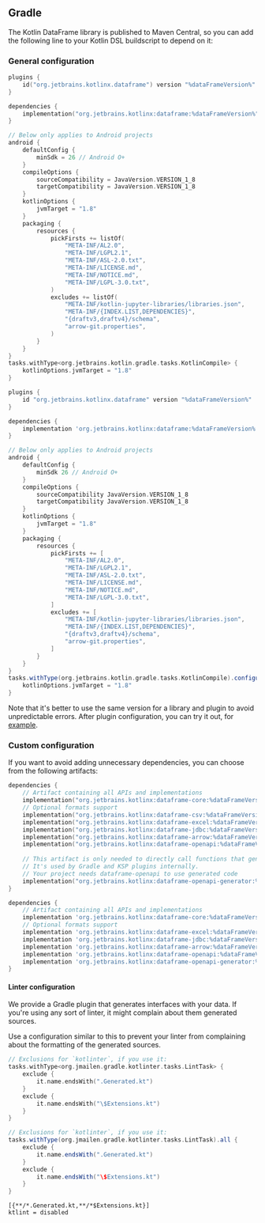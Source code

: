 [//]: # (title: Get started with Kotlin DataFrame on Gradle with custom configuration)

## Gradle

The Kotlin DataFrame library is published to Maven Central,
so you can add the following line to your Kotlin DSL
buildscript to depend on it:

### General configuration

<tabs>
<tab title="Kotlin DSL">

```kotlin
plugins {
    id("org.jetbrains.kotlinx.dataframe") version "%dataFrameVersion%"
}

dependencies {
    implementation("org.jetbrains.kotlinx:dataframe:%dataFrameVersion%")
}

// Below only applies to Android projects
android {
    defaultConfig {
        minSdk = 26 // Android O+
    }
    compileOptions {
        sourceCompatibility = JavaVersion.VERSION_1_8
        targetCompatibility = JavaVersion.VERSION_1_8
    }
    kotlinOptions {
        jvmTarget = "1.8"
    }
    packaging {
        resources {
            pickFirsts += listOf(
                "META-INF/AL2.0",
                "META-INF/LGPL2.1",
                "META-INF/ASL-2.0.txt",
                "META-INF/LICENSE.md",
                "META-INF/NOTICE.md",
                "META-INF/LGPL-3.0.txt",
            )
            excludes += listOf(
                "META-INF/kotlin-jupyter-libraries/libraries.json",
                "META-INF/{INDEX.LIST,DEPENDENCIES}",
                "{draftv3,draftv4}/schema",
                "arrow-git.properties",
            )
        }
    }
}
tasks.withType<org.jetbrains.kotlin.gradle.tasks.KotlinCompile> { 
    kotlinOptions.jvmTarget = "1.8" 
}
```

</tab>

<tab title="Groovy DSL">

```groovy
plugins {
    id "org.jetbrains.kotlinx.dataframe" version "%dataFrameVersion%"
}

dependencies {
    implementation 'org.jetbrains.kotlinx:dataframe:%dataFrameVersion%'
}

// Below only applies to Android projects
android {
    defaultConfig {
        minSdk 26 // Android O+
    }
    compileOptions {
        sourceCompatibility JavaVersion.VERSION_1_8
        targetCompatibility JavaVersion.VERSION_1_8
    }
    kotlinOptions {
        jvmTarget = "1.8"
    }
    packaging {
        resources {
            pickFirsts += [
                "META-INF/AL2.0",
                "META-INF/LGPL2.1",
                "META-INF/ASL-2.0.txt",
                "META-INF/LICENSE.md",
                "META-INF/NOTICE.md",
                "META-INF/LGPL-3.0.txt",
            ]
            excludes += [
                "META-INF/kotlin-jupyter-libraries/libraries.json",
                "META-INF/{INDEX.LIST,DEPENDENCIES}",
                "{draftv3,draftv4}/schema",
                "arrow-git.properties",
            ]
        }
    }
}
tasks.withType(org.jetbrains.kotlin.gradle.tasks.KotlinCompile).configureEach { 
    kotlinOptions.jvmTarget = "1.8"
}
```

</tab>

</tabs>

Note that it's better to use the same version for a library and plugin to avoid unpredictable errors.
After plugin configuration, you can try it out, for [example](schemasGradle.md#annotation-processing).

### Custom configuration

If you want to avoid adding unnecessary dependencies, you can choose from the following artifacts:

<tabs>
<tab title="Kotlin DSL">

```kotlin
dependencies {
    // Artifact containing all APIs and implementations
    implementation("org.jetbrains.kotlinx:dataframe-core:%dataFrameVersion%")
    // Optional formats support
    implementation("org.jetbrains.kotlinx:dataframe-csv:%dataFrameVersion%")
    implementation("org.jetbrains.kotlinx:dataframe-excel:%dataFrameVersion%")
    implementation("org.jetbrains.kotlinx:dataframe-jdbc:%dataFrameVersion%")
    implementation("org.jetbrains.kotlinx:dataframe-arrow:%dataFrameVersion%")
    implementation("org.jetbrains.kotlinx:dataframe-openapi:%dataFrameVersion%")
    
    // This artifact is only needed to directly call functions that generate @DataSchema code from OpenAPI specifications
    // It's used by Gradle and KSP plugins internally.
    // Your project needs dataframe-openapi to use generated code
    implementation("org.jetbrains.kotlinx:dataframe-openapi-generator:%dataFrameVersion%")
}
```

</tab>

<tab title="Groovy DSL">

```groovy
dependencies {
    // Artifact containing all APIs and implementations
    implementation 'org.jetbrains.kotlinx:dataframe-core:%dataFrameVersion%'
    // Optional formats support 
    implementation 'org.jetbrains.kotlinx:dataframe-excel:%dataFrameVersion%'
    implementation 'org.jetbrains.kotlinx:dataframe-jdbc:%dataFrameVersion%'
    implementation 'org.jetbrains.kotlinx:dataframe-arrow:%dataFrameVersion%'
    implementation 'org.jetbrains.kotlinx:dataframe-openapi:%dataFrameVersion%'
    implementation 'org.jetbrains.kotlinx:dataframe-openapi-generator:%dataFrameVersion%'
}
```

</tab>

</tabs>

#### Linter configuration

We provide a Gradle plugin that generates interfaces with your data.
If you're using any sort of linter, it might complain about them generated sources.

Use a configuration similar to this to prevent your linter from complaining about the 
formatting of the generated sources.

<tabs>
<tab title="Kotlin DSL">

```kotlin
// Exclusions for `kotlinter`, if you use it:
tasks.withType<org.jmailen.gradle.kotlinter.tasks.LintTask> {
    exclude {
        it.name.endsWith(".Generated.kt")
    }
    exclude {
        it.name.endsWith("\$Extensions.kt")
    }
}
```

</tab>

<tab title="Groovy DSL">

```groovy
// Exclusions for `kotlinter`, if you use it:
tasks.withType(org.jmailen.gradle.kotlinter.tasks.LintTask).all {
    exclude {
        it.name.endsWith(".Generated.kt")
    }
    exclude {
        it.name.endsWith("\$Extensions.kt")
    }
}
```

</tab>
<tab title=".editorconfig">

```.editorconfig
[{**/*.Generated.kt,**/*$Extensions.kt}]
ktlint = disabled
```

</tab>

</tabs>

